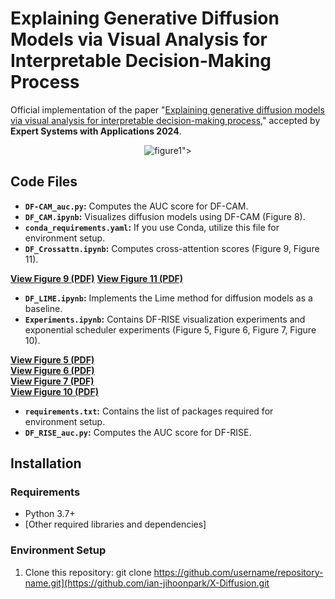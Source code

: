 # Explaining Generative Diffusion Models via Visual Analysis for Interpretable Decision-Making Process

Official implementation of the paper "[Explaining generative diffusion models via visual analysis for interpretable decision-making process](https://www.sciencedirect.com/science/article/pii/S0957417424000964)," accepted by **Expert Systems with Applications 2024**.

<p align="center">
  <img src="<img width="974" alt="figure1" src="https://github.com/ian-jihoonpark/X-Diffusion/assets/77654517/84457e37-e30a-4ba7-8239-b2bde5b57229">">
</p>

## Code Files
- **`DF-CAM_auc.py`:** Computes the AUC score for DF-CAM.
- **`DF_CAM.ipynb`:** Visualizes diffusion models using DF-CAM (Figure 8).
- **`conda_requirements.yaml`:** If you use Conda, utilize this file for environment setup.
- **`DF_Crossattn.ipynb`:** Computes cross-attention scores (Figure 9, Figure 11).
  
[**View Figure 9 (PDF)**](figures/figure9-2.pdf) 
[**View Figure 11 (PDF)**](figures/figure11-2.pdf)
- **`DF_LIME.ipynb`:** Implements the Lime method for diffusion models as a baseline.
- **`Experiments.ipynb`:** Contains DF-RISE visualization experiments and exponential scheduler experiments (Figure 5, Figure 6, Figure 7, Figure 10).
  
[**View Figure 5 (PDF)**](figures/figure5.pdf)  
[**View Figure 6 (PDF)**](figures/figure6.pdf)  
[**View Figure 7 (PDF)**](figures/figure7.pdf)  
[**View Figure 10 (PDF)**](figures/figure10.pdf)
- **`requirements.txt`:** Contains the list of packages required for environment setup.
- **`DF_RISE_auc.py`:** Computes the AUC score for DF-RISE.

## Installation
### Requirements
- Python 3.7+
- [Other required libraries and dependencies]

### Environment Setup
1. Clone this repository:
   git clone https://github.com/username/repository-name.git](https://github.com/ian-jihoonpark/X-Diffusion.git
